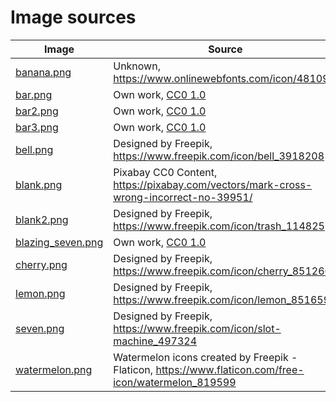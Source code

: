# Image sources

| Image | Source |
| ----- | ------ |
| [banana.png](slot-machine/data/symbols/banana.png) | Unknown, https://www.onlinewebfonts.com/icon/481091
| [bar.png](slot-machine/data/symbols/bar.png) | Own work, [CC0 1.0](http://creativecommons.org/publicdomain/zero/1.0)
| [bar2.png](slot-machine/data/symbols/bar2.png) | Own work, [CC0 1.0](http://creativecommons.org/publicdomain/zero/1.0)
| [bar3.png](slot-machine/data/symbols/bar3.png) | Own work, [CC0 1.0](http://creativecommons.org/publicdomain/zero/1.0)
| [bell.png](slot-machine/data/symbols/bell.png) | Designed by Freepik, https://www.freepik.com/icon/bell_3918208
| [blank.png](slot-machine/data/symbols/blank.png) | Pixabay CC0 Content, https://pixabay.com/vectors/mark-cross-wrong-incorrect-no-39951/
| [blank2.png](slot-machine/data/symbols/blank2.png) | Designed by Freepik, https://www.freepik.com/icon/trash_114825
| [blazing_seven.png](slot-machine/data/symbols/blazing_seven.png) | Own work, [CC0 1.0](http://creativecommons.org/publicdomain/zero/1.0)
| [cherry.png](slot-machine/data/symbols/cherry.png) | Designed by Freepik, https://www.freepik.com/icon/cherry_8512606
| [lemon.png](slot-machine/data/symbols/lemon.png) | Designed by Freepik, https://www.freepik.com/icon/lemon_851659
| [seven.png](slot-machine/data/symbols/seven.png) | Designed by Freepik, https://www.freepik.com/icon/slot-machine_497324
| [watermelon.png](slot-machine/data/symbols/watermelon.png) | Watermelon icons created by Freepik - Flaticon, https://www.flaticon.com/free-icon/watermelon_819599
